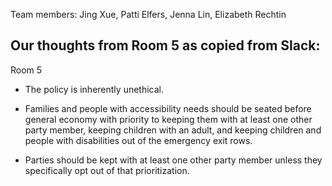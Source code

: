 Team members:  Jing Xue, Patti Elfers, Jenna Lin, Elizabeth Rechtin

## Our thoughts from Room 5 as copied from Slack: 
Room 5
+ The policy is inherently unethical.

+ Families and people with accessibility needs should be seated before general economy with priority to keeping them with at least one other party member, keeping children with an adult, and keeping children and people with disabilities out of the emergency exit rows.

+ Parties should be kept with at least one other party member unless they specifically opt out of that prioritization.